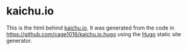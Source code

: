 # kaichu.io

This is the html behind [kaichu.io](https://kaichu.io).  It was generated from the code
in https://github.com/cage1016/kaichu.io.hugo using the [Hugo](https://gohugo.io/)
static site generator.
